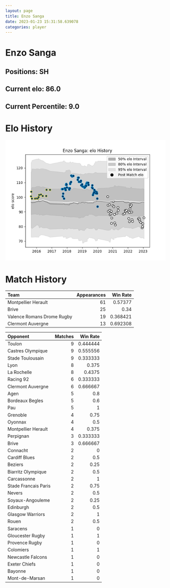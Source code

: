 ```yaml
---  
layout: page  
title: Enzo Sanga  
date: 2023-01-23 15:31:58.639078  
categories: player  
---
```

# Enzo Sanga

## Positions: SH

## Current elo: 86.0

## Current Percentile: 9.0

# Elo History


![elo history](history_EnzoSanga.png)
# Match History


| Team                       |   Appearances |   Win Rate |
|:---------------------------|--------------:|-----------:|
| Montpellier Herault        |            61 |   0.57377  |
| Brive                      |            25 |   0.34     |
| Valence Romans Drome Rugby |            19 |   0.368421 |
| Clermont Auvergne          |            13 |   0.692308 |

| Opponent             |   Matches |   Win Rate |
|:---------------------|----------:|-----------:|
| Toulon               |         9 |   0.444444 |
| Castres Olympique    |         9 |   0.555556 |
| Stade Toulousain     |         9 |   0.333333 |
| Lyon                 |         8 |   0.375    |
| La Rochelle          |         8 |   0.4375   |
| Racing 92            |         6 |   0.333333 |
| Clermont Auvergne    |         6 |   0.666667 |
| Agen                 |         5 |   0.8      |
| Bordeaux Begles      |         5 |   0.6      |
| Pau                  |         5 |   1        |
| Grenoble             |         4 |   0.75     |
| Oyonnax              |         4 |   0.5      |
| Montpellier Herault  |         4 |   0.375    |
| Perpignan            |         3 |   0.333333 |
| Brive                |         3 |   0.666667 |
| Connacht             |         2 |   0        |
| Cardiff Blues        |         2 |   0.5      |
| Beziers              |         2 |   0.25     |
| Biarritz Olympique   |         2 |   0.5      |
| Carcassonne          |         2 |   1        |
| Stade Francais Paris |         2 |   0.75     |
| Nevers               |         2 |   0.5      |
| Soyaux-Angouleme     |         2 |   0.25     |
| Edinburgh            |         2 |   0.5      |
| Glasgow Warriors     |         2 |   1        |
| Rouen                |         2 |   0.5      |
| Saracens             |         1 |   0        |
| Gloucester Rugby     |         1 |   1        |
| Provence Rugby       |         1 |   0        |
| Colomiers            |         1 |   1        |
| Newcastle Falcons    |         1 |   0        |
| Exeter Chiefs        |         1 |   0        |
| Bayonne              |         1 |   0        |
| Mont-de-Marsan       |         1 |   0        |